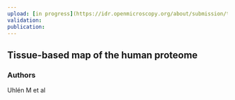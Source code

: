 ```yaml
---
upload: [in progress](https://idr.openmicroscopy.org/about/submission/transfer) (2018-3-21)
validation: 
publication:
---
```


## Tissue-based map of the human proteome

### Authors

Uhlén M et al
